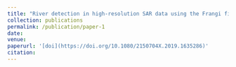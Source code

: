 ```yaml
---
title: "River detection in high-resolution SAR data using the Frangi filter and shearlet features"
collection: publications
permalink: /publication/paper-1
date: 
venue: 
paperurl: '[doi](https://doi.org/10.1080/2150704X.2019.1635286)'
citation: 
---
```



